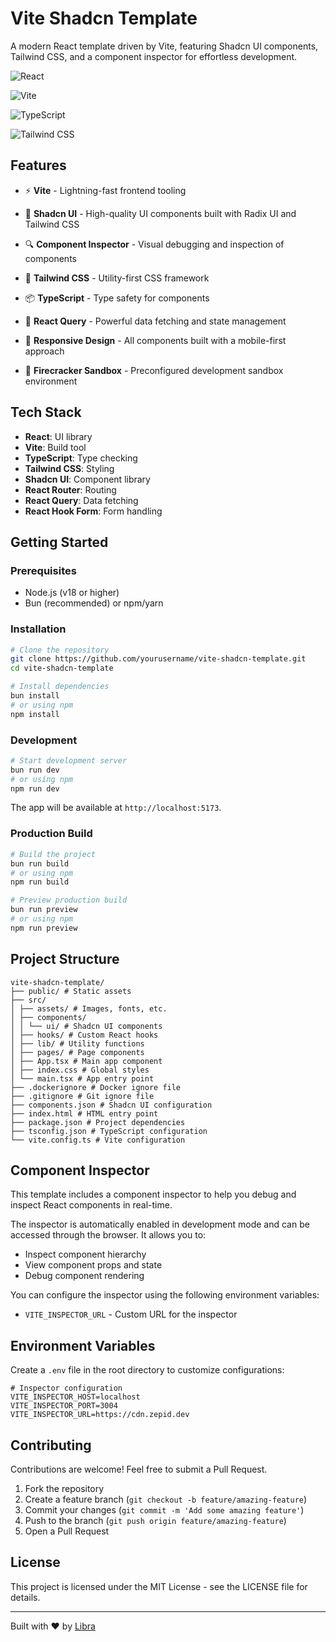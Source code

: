 # Vite Shadcn Template

A modern React template driven by Vite, featuring Shadcn UI components, Tailwind CSS, and a component inspector for effortless development.

![React](https://img.shields.io/badge/React-20232A?style=for-the-badge&logo=react&logoColor=61DAFB)

![Vite](https://img.shields.io/badge/Vite-B73BFE?style=for-the-badge&logo=vite&logoColor=FFD62E)

![TypeScript](https://img.shields.io/badge/TypeScript-007ACC?style=for-the-badge&logo=typescript&logoColor=white)

![Tailwind CSS](https://img.shields.io/badge/Tailwind_CSS-38B2AC?style=for-the-badge&logo=tailwind-css&logoColor=white)

## Features

- ⚡️ **Vite** - Lightning-fast frontend tooling

- 🧩 **Shadcn UI** - High-quality UI components built with Radix UI and Tailwind CSS

- 🔍 **Component Inspector** - Visual debugging and inspection of components

- 🎨 **Tailwind CSS** - Utility-first CSS framework

- 📦 **TypeScript** - Type safety for components

- 🔄 **React Query** - Powerful data fetching and state management

- 📱 **Responsive Design** - All components built with a mobile-first approach

- 🧪 **Firecracker Sandbox** - Preconfigured development sandbox environment

## Tech Stack

- **React**: UI library
- **Vite**: Build tool
- **TypeScript**: Type checking
- **Tailwind CSS**: Styling
- **Shadcn UI**: Component library
- **React Router**: Routing
- **React Query**: Data fetching
- **React Hook Form**: Form handling

## Getting Started

### Prerequisites

- Node.js (v18 or higher)
- Bun (recommended) or npm/yarn

### Installation

```bash
# Clone the repository
git clone https://github.com/yourusername/vite-shadcn-template.git
cd vite-shadcn-template

# Install dependencies
bun install
# or using npm
npm install
```

### Development

```bash
# Start development server
bun run dev
# or using npm
npm run dev
```

The app will be available at `http://localhost:5173`.

### Production Build

```bash
# Build the project
bun run build
# or using npm
npm run build

# Preview production build
bun run preview
# or using npm
npm run preview
```

## Project Structure

```
vite-shadcn-template/
├── public/ # Static assets
├── src/
│ ├── assets/ # Images, fonts, etc.
│ ├── components/
│ │ └── ui/ # Shadcn UI components
│ ├── hooks/ # Custom React hooks
│ ├── lib/ # Utility functions
│ ├── pages/ # Page components
│ ├── App.tsx # Main app component
│ ├── index.css # Global styles
│ └── main.tsx # App entry point
├── .dockerignore # Docker ignore file
├── .gitignore # Git ignore file
├── components.json # Shadcn UI configuration
├── index.html # HTML entry point
├── package.json # Project dependencies
├── tsconfig.json # TypeScript configuration
└── vite.config.ts # Vite configuration
```

## Component Inspector

This template includes a component inspector to help you debug and inspect React components in real-time.

The inspector is automatically enabled in development mode and can be accessed through the browser. It allows you to:

- Inspect component hierarchy
- View component props and state
- Debug component rendering

You can configure the inspector using the following environment variables:

- `VITE_INSPECTOR_URL` - Custom URL for the inspector

## Environment Variables

Create a `.env` file in the root directory to customize configurations:

```
# Inspector configuration
VITE_INSPECTOR_HOST=localhost
VITE_INSPECTOR_PORT=3004
VITE_INSPECTOR_URL=https://cdn.zepid.dev
```

## Contributing

Contributions are welcome! Feel free to submit a Pull Request.

1. Fork the repository
2. Create a feature branch (`git checkout -b feature/amazing-feature`)
3. Commit your changes (`git commit -m 'Add some amazing feature'`)
4. Push to the branch (`git push origin feature/amazing-feature`)
5. Open a Pull Request

## License

This project is licensed under the MIT License - see the LICENSE file for details.

---

Built with ❤️ by [Libra](https://zepid.dev)